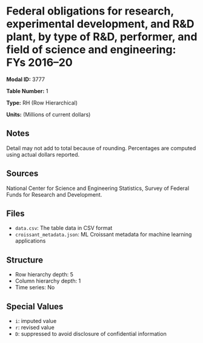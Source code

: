 # Federal obligations for research, experimental development, and R&D plant, by type of R&D, performer, and field of science and engineering: FYs 2016&#8211;20

**Modal ID:** 3777

**Table Number:** 1

**Type:** RH (Row Hierarchical)

**Units:** (Millions of current dollars)

## Notes

Detail may not add to total because of rounding. Percentages are computed using actual dollars reported.

## Sources

National Center for Science and Engineering Statistics, Survey of Federal Funds for Research and Development.

## Files

- `data.csv`: The table data in CSV format
- `croissant_metadata.json`: ML Croissant metadata for machine learning applications

## Structure

- Row hierarchy depth: 5
- Column hierarchy depth: 1
- Time series: No

## Special Values

- `i`: imputed value
- `r`: revised value
- `D`: suppressed to avoid disclosure of confidential information
